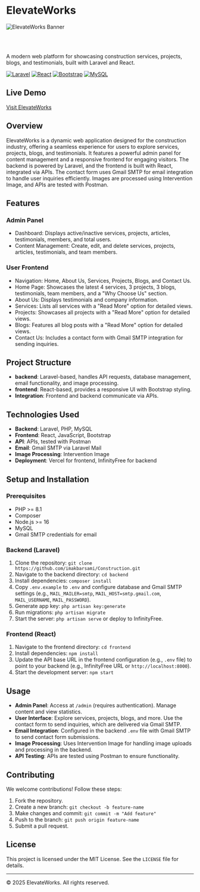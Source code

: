 
<body>
    <h1>ElevateWorks</h1>
   
 <p><img src="https://github.com/user-attachments/assets/be9f3e5b-d6be-4885-b06b-e51254fff945" alt="ElevateWorks Banner"></p> <br> <br>
 <p>A modern web platform for showcasing construction services, projects, blogs, and testimonials, built with Laravel and React.</p>

<p>
        <a href="https://laravel.com"><img src="https://img.shields.io/badge/Laravel-FF2D20?style=flat&logo=laravel" alt="Laravel"></a>
        <a href="https://reactjs.org"><img src="https://img.shields.io/badge/React-61DAFB?style=flat&logo=react" alt="React"></a>
        <a href="https://getbootstrap.com"><img src="https://img.shields.io/badge/Bootstrap-7952B3?style=flat&logo=bootstrap" alt="Bootstrap"></a>
        <a href="https://www.mysql.com"><img src="https://img.shields.io/badge/MySQL-4479A1?style=flat&logo=mysql" alt="MySQL"></a>
    </p>

  <h2>Live Demo</h2>
    <p><a href="https://elevateworks.vercel.app/" target="_blank">Visit ElevateWorks</a></p>

    
<h2>Overview</h2>
    <p>ElevateWorks is a dynamic web application designed for the construction industry, offering a seamless experience for users to explore services, projects, blogs, and testimonials. It features a powerful admin panel for content management and a responsive frontend for engaging visitors. The backend is powered by Laravel, and the frontend is built with React, integrated via APIs. The contact form uses Gmail SMTP for email integration to handle user inquiries efficiently. Images are processed using Intervention Image, and APIs are tested with Postman.</p>
    <h2>Features</h2>
    <h3>Admin Panel</h3>
    <ul>
        <li>Dashboard: Displays active/inactive services, projects, articles, testimonials, members, and total users.</li>
        <li>Content Management: Create, edit, and delete services, projects, articles, testimonials, and team members.</li>
    </ul>
    <h3>User Frontend</h3>
    <ul>
        <li>Navigation: Home, About Us, Services, Projects, Blogs, and Contact Us.</li>
        <li>Home Page: Showcases the latest 4 services, 3 projects, 3 blogs, testimonials, team members, and a "Why Choose Us" section.</li>
        <li>About Us: Displays testimonials and company information.</li>
        <li>Services: Lists all services with a "Read More" option for detailed views.</li>
        <li>Projects: Showcases all projects with a "Read More" option for detailed views.</li>
        <li>Blogs: Features all blog posts with a "Read More" option for detailed views.</li>
        <li>Contact Us: Includes a contact form with Gmail SMTP integration for sending inquiries.</li>
    </ul>
    <h2>Project Structure</h2>
    <ul>
        <li><b>backend</b>: Laravel-based, handles API requests, database management, email functionality, and image processing.</li>
        <li><b>frontend</b>: React-based, provides a responsive UI with Bootstrap styling.</li>
        <li><b>Integration</b>: Frontend and backend communicate via APIs.</li>
    </ul>
    <h2>Technologies Used</h2>
    <ul>
        <li><b>Backend</b>: Laravel, PHP, MySQL</li>
        <li><b>Frontend</b>: React, JavaScript, Bootstrap</li>
        <li><b>API</b>: APIs, tested with Postman</li>
        <li><b>Email</b>: Gmail SMTP via Laravel Mail</li>
        <li><b>Image Processing</b>: Intervention Image</li>
        <li><b>Deployment</b>: Vercel for frontend, InfinityFree for backend</li>
    </ul>
    <h2>Setup and Installation</h2>
    <h3>Prerequisites</h3>
    <ul>
        <li>PHP >= 8.1</li>
        <li>Composer</li>
        <li>Node.js >= 16</li>
        <li>MySQL</li>
        <li>Gmail SMTP credentials for email</li>
    </ul>
    <h3>Backend (Laravel)</h3>
    <ol>
        <li>Clone the repository: <code>git clone https://github.com/imakbarsami/Construction.git</code></li>
        <li>Navigate to the backend directory: <code>cd backend</code></li>
        <li>Install dependencies: <code>composer install</code></li>
        <li>Copy <code>.env.example</code> to <code>.env</code> and configure database and Gmail SMTP settings (e.g., <code>MAIL_MAILER=smtp</code>, <code>MAIL_HOST=smtp.gmail.com</code>, <code>MAIL_USERNAME</code>, <code>MAIL_PASSWORD</code>).</li>
        <li>Generate app key: <code>php artisan key:generate</code></li>
        <li>Run migrations: <code>php artisan migrate</code></li>
        <li>Start the server: <code>php artisan serve</code> or deploy to InfinityFree.</li>
    </ol>
    <h3>Frontend (React)</h3>
    <ol>
        <li>Navigate to the frontend directory: <code>cd frontend</code></li>
        <li>Install dependencies: <code>npm install</code></li>
        <li>Update the API base URL in the frontend configuration (e.g., <code>.env</code> file) to point to your backend (e.g., InfinityFree URL or <code>http://localhost:8000</code>).</li>
        <li>Start the development server: <code>npm start</code></li>
    </ol>
    <h2>Usage</h2>
    <ul>
        <li><b>Admin Panel</b>: Access at <code>/admin</code> (requires authentication). Manage content and view statistics.</li>
        <li><b>User Interface</b>: Explore services, projects, blogs, and more. Use the contact form to send inquiries, which are delivered via Gmail SMTP.</li>
        <li><b>Email Integration</b>: Configured in the backend <code>.env</code> file with Gmail SMTP to send contact form submissions.</li>
        <li><b>Image Processing</b>: Uses Intervention Image for handling image uploads and processing in the backend.</li>
        <li><b>API Testing</b>: APIs are tested using Postman to ensure functionality.</li>
    </ul>
    <h2>Contributing</h2>
    <p>We welcome contributions! Follow these steps:</p>
    <ol>
        <li>Fork the repository.</li>
        <li>Create a new branch: <code>git checkout -b feature-name</code></li>
        <li>Make changes and commit: <code>git commit -m "Add feature"</code></li>
        <li>Push to the branch: <code>git push origin feature-name</code></li>
        <li>Submit a pull request.</li>
    </ol>
    <h2>License</h2>
    <p>This project is licensed under the MIT License. See the <code>LICENSE</code> file for details.</p>
    <hr>
    <p>© 2025 ElevateWorks. All rights reserved.</p>
</body>
</html>
